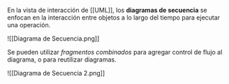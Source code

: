 En la vista de interacción de [[UML]], los **diagramas de secuencia** se enfocan en la interacción entre objetos a lo largo del tiempo para ejecutar una operación.

![[Diagrama de Secuencia.png]]

Se pueden utilizar *fragmentos combinados* para agregar control de flujo al diagrama, o para reutilizar diagramas.

![[Diagrama de Secuencia 2.png]]
